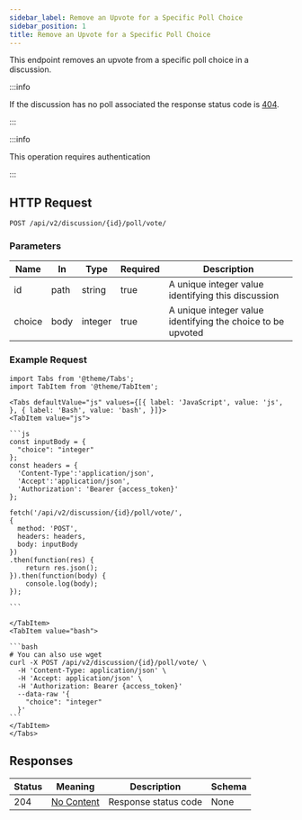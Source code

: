 ```yaml
---
sidebar_label: Remove an Upvote for a Specific Poll Choice
sidebar_position: 1
title: Remove an Upvote for a Specific Poll Choice
---
```


This endpoint removes an upvote from a specific poll choice in a discussion.

:::info

If the discussion has no poll associated the response status code is [404](https://tools.ietf.org/html/rfc7231#section-6.5.4).

:::

:::info

This operation requires authentication

:::

## HTTP Request

`POST /api/v2/discussion/{id}/poll/vote/`

### Parameters

|Name|In|Type|Required|Description|
|---|---|---|---|---|
|id|path|string|true|A unique integer value identifying this discussion|
|choice|body|integer|true|A unique integer value identifying the choice to be upvoted|

### Example Request

````mdx-code-block
import Tabs from '@theme/Tabs';
import TabItem from '@theme/TabItem';

<Tabs defaultValue="js" values={[{ label: 'JavaScript', value: 'js', }, { label: 'Bash', value: 'bash', }]}>
<TabItem value="js">

```js
const inputBody = {
  "choice": "integer"
};
const headers = {
  'Content-Type':'application/json',
  'Accept':'application/json',
  'Authorization': 'Bearer {access_token}'
};

fetch('/api/v2/discussion/{id}/poll/vote/',
{
  method: 'POST',
  headers: headers,
  body: inputBody
})
.then(function(res) {
    return res.json();
}).then(function(body) {
    console.log(body);
});

```

</TabItem>
<TabItem value="bash">

```bash
# You can also use wget
curl -X POST /api/v2/discussion/{id}/poll/vote/ \
  -H 'Content-Type: application/json' \
  -H 'Accept: application/json' \
  -H 'Authorization: Bearer {access_token}'
  --data-raw '{
    "choice": "integer"
  }'
```
</TabItem>
</Tabs>
````

## Responses

|Status|Meaning|Description|Schema|
|---|---|---|---|
|204|[No Content](https://tools.ietf.org/html/rfc7231#section-6.3.5)|Response status code|None|




